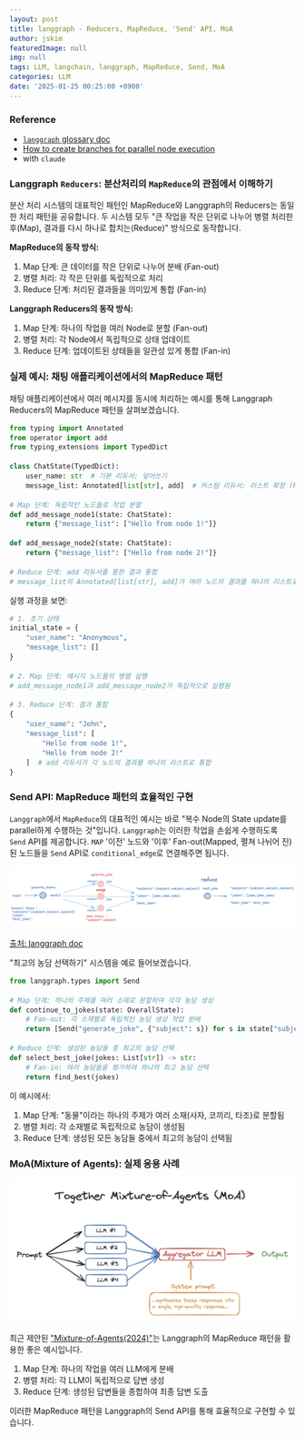 ```yaml
---
layout: post
title: langgraph - Reducers, MapReduce, 'Send' API, MoA
author: jskim
featuredImage: null
img: null
tags: LLM, langchain, langgraph, MapReduce, Send, MoA
categories: LLM
date: '2025-01-25 00:25:00 +0900'
---
```


### Reference
- [`langgraph` glossary doc](https://langchain-ai.github.io/langgraph/concepts/low_level/#reducers)
- [How to create branches for parallel node execution](https://langchain-ai.github.io/langgraph/how-tos/branching/)
- with `claude`

### Langgraph `Reducers`: 분산처리의 `MapReduce`의 관점에서 이해하기

분산 처리 시스템의 대표적인 패턴인 MapReduce와 Langgraph의 Reducers는 동일한 처리 패턴을 공유합니다. 두 시스템 모두 "큰 작업을 작은 단위로 나누어 병렬 처리한 후(Map), 결과를 다시 하나로 합치는(Reduce)" 방식으로 동작합니다.

**MapReduce의 동작 방식:**
1. Map 단계: 큰 데이터를 작은 단위로 나누어 분배 (Fan-out)
2. 병렬 처리: 각 작은 단위를 독립적으로 처리
3. Reduce 단계: 처리된 결과들을 의미있게 통합 (Fan-in)

**Langgraph Reducers의 동작 방식:**
1. Map 단계: 하나의 작업을 여러 Node로 분할 (Fan-out)
2. 병렬 처리: 각 Node에서 독립적으로 상태 업데이트
3. Reduce 단계: 업데이트된 상태들을 일관성 있게 통합 (Fan-in)

### 실제 예시: 채팅 애플리케이션에서의 MapReduce 패턴

채팅 애플리케이션에서 여러 메시지를 동시에 처리하는 예시를 통해 Langgraph Reducers의 MapReduce 패턴을 살펴보겠습니다.

```python
from typing import Annotated
from operator import add
from typing_extensions import TypedDict

class ChatState(TypedDict):
    user_name: str  # 기본 리듀서: 덮어쓰기
    message_list: Annotated[list[str], add]  # 커스텀 리듀서: 리스트 확장 (Reduce 동작)

# Map 단계: 독립적인 노드들로 작업 분할
def add_message_node1(state: ChatState):
    return {"message_list": ["Hello from node 1!"]}

def add_message_node2(state: ChatState):
    return {"message_list": ["Hello from node 2!"]}

# Reduce 단계: add 리듀서를 통한 결과 통합
# message_list의 Annotated[list[str], add]가 여러 노드의 결과를 하나의 리스트로 통합
```

실행 과정을 보면:
```python
# 1. 초기 상태
initial_state = {
    "user_name": "Anonymous",
    "message_list": []
}

# 2. Map 단계: 메시지 노드들의 병렬 실행
# add_message_node1과 add_message_node2가 독립적으로 실행됨

# 3. Reduce 단계: 결과 통합
{
    "user_name": "John",
    "message_list": [
        "Hello from node 1!",
        "Hello from node 2!"
    ]  # add 리듀서가 각 노드의 결과를 하나의 리스트로 통합
}
```

### Send API: MapReduce 패턴의 효율적인 구현

`Langgraph`에서 `MapReduce`의 대표적인 예시는 바로 "복수 Node의 State update를 parallel하게 수행하는 것"입니다.
`Langgraph`는 이러한 작업을 손쉽게 수행하도록 `Send` API를 제공합니다.
`MAP` '이전' 노드와 '이후' Fan-out(Mapped, 펼쳐 나뉘어 진)된 노드들을 `Send` API로 `conditional_edge`로 연결해주면 됩니다.

<img src="../assets/img/llm/langgraph_mapreduce.png" alt="Wrong Path">

[출처: langgraph doc](https://langchain-ai.github.io/langgraph/how-tos/map-reduce/)

"최고의 농담 선택하기" 시스템을 예로 들어보겠습니다.

```python
from langgraph.types import Send

# Map 단계: 하나의 주제를 여러 소재로 분할하여 각각 농담 생성
def continue_to_jokes(state: OverallState):
    # Fan-out: 각 소재별로 독립적인 농담 생성 작업 분배
    return [Send("generate_joke", {"subject": s}) for s in state["subjects"]]

# Reduce 단계: 생성된 농담들 중 최고의 농담 선택
def select_best_joke(jokes: List[str]) -> str:
    # Fan-in: 여러 농담들을 평가하여 하나의 최고 농담 선택
    return find_best(jokes)
```

이 예시에서:
1. Map 단계: "동물"이라는 하나의 주제가 여러 소재(사자, 코끼리, 타조)로 분할됨
2. 병렬 처리: 각 소재별로 독립적으로 농담이 생성됨
3. Reduce 단계: 생성된 모든 농담들 중에서 최고의 농담이 선택됨

### MoA(Mixture of Agents): 실제 응용 사례

<img src="../assets/img/llm/moa_architecture.png" alt="Wrong Path">

최근 제안된 ["Mixture-of-Agents(2024)"](https://arxiv.org/pdf/2406.04692)는 Langgraph의 MapReduce 패턴을 활용한 좋은 예시입니다.

1. Map 단계: 하나의 작업을 여러 LLM에게 분배
2. 병렬 처리: 각 LLM이 독립적으로 답변 생성
3. Reduce 단계: 생성된 답변들을 종합하여 최종 답변 도출

이러한 MapReduce 패턴을 Langgraph의 Send API를 통해 효율적으로 구현할 수 있습니다.